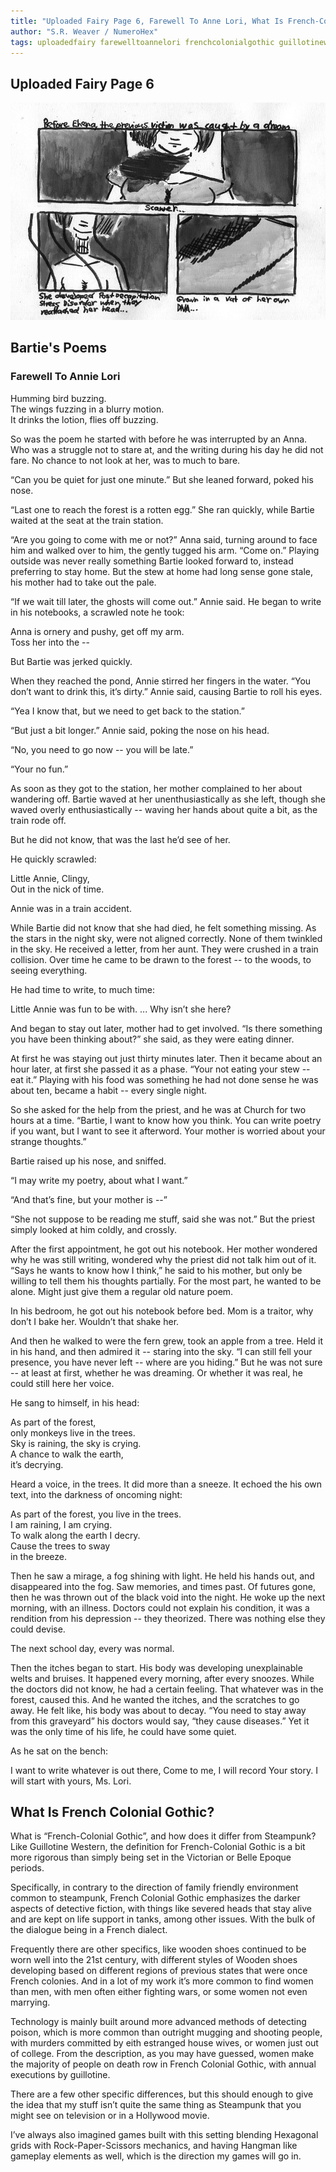 ```yaml
---
title: "Uploaded Fairy Page 6, Farewell To Anne Lori, What Is French-Colonial Gothic"
author: "S.R. Weaver / NumeroHex"
tags: uploadedfairy farewelltoannelori frenchcolonialgothic guillotinewestern
---
```

## Uploaded Fairy Page 6
![PAGE6](https://raw.githubusercontent.com/LWFlouisa/UFBlog/refs/heads/main/images/Pages/page6.jpg)

## Bartie's Poems
### Farewell To Annie Lori

Humming bird buzzing.<br />
The wings fuzzing in a blurry motion.<br />
It drinks the lotion, flies off buzzing.

So was the poem he started with before he was interrupted by an Anna. Who was a struggle not to stare at, and the writing during his day he did not fare. No chance to not look at her, was to much to bare.

“Can you be quiet for just one minute.” But she leaned forward, poked his nose.

“Last one to reach the forest is a rotten egg.” She ran quickly, while Bartie waited at the seat at the train station.

“Are you going to come with me or not?” Anna said, turning around to face him and walked over to him, the gently tugged his arm. “Come on.” Playing outside was never really something Bartie looked forward to, instead preferring to stay home. But the stew at home had long sense gone stale, his mother had to take out the pale.

“If we wait till later, the ghosts will come out.” Annie said. He began to write in his notebooks, a scrawled note he took:

Anna is ornery and pushy, get off my arm.<br />
Toss her into the --

But Bartie was jerked quickly.

When they reached the pond, Annie stirred her fingers in the water. “You don’t want to drink this, it’s dirty.” Annie said, causing Bartie to roll his eyes.

“Yea I know that, but we need to get back to the station.”

“But just a bit longer.” Annie said, poking the nose on his head.

“No, you need to go now -- you will be late.”

“Your no fun.”


As soon as they got to the station, her mother complained to her about wandering off. Bartie waved at her unenthusiastically as she left, though she waved overly enthusiastically -- waving her hands about quite a bit, as the train rode off.

But he did not know, that was the last he’d see of her.

He quickly scrawled:

Little Annie, Clingy,<br />
Out in the nick of time.

Annie was in a train accident.

While Bartie did not know that she had died, he felt something missing. As the stars in the night sky, were not aligned correctly. None of them twinkled in the sky. He received a letter, from her aunt. They were crushed in a train collision. Over time he came to be drawn to the forest -- to the woods, to seeing everything.

He had time to write, to much time:

Little Annie was fun to be with.
... Why isn’t she here?


And began to stay out later, mother had to get involved. “Is there something you have been thinking about?” she said, as they were eating dinner.

At first he was staying out just thirty minutes later. Then it became about an hour later, at first she passed it as a phase. “Your not eating your stew -- eat it.” Playing with his food was something he had not done sense he was about ten, became a habit -- every single night.

So she asked for the help from the priest, and he was at Church for two hours at a time. “Bartie, I want to know how you think. You can write poetry if you want, but I want to see it afterword. Your mother is worried about your strange thoughts.”

Bartie raised up his nose, and sniffed.

“I may write my poetry, about what I want.”

“And that’s fine, but your mother is --”

“She not suppose to be reading me stuff, said she was not.” But the priest simply looked at him coldly, and crossly.


After the first appointment, he got out his notebook. Her mother wondered why he was still writing, wondered why the priest did not talk him out of it. “Says he wants to know how I think,” he said to his mother, but only be willing to tell them his thoughts partially. For the most part, he wanted to be alone. Might just give them a regular old nature poem.

In his bedroom, he got out his notebook before bed. Mom is a traitor, why don’t I bake her. Wouldn’t that shake her.

And then he walked to were the fern grew, took an apple from a tree. Held it in his hand, and then admired it -- staring into the sky. “I can still fell your presence, you have never left -- where are you hiding.” But he was not sure -- at least at first, whether he was dreaming. Or whether it was real, he could still here her voice.

He sang to himself, in his head:

As part of the forest,<br />
only monkeys live in the trees.<br />
Sky is raining, the sky is crying.<br />
A chance to walk the earth,<br />
it’s decrying.

Heard a voice, in the trees. It did more than a sneeze. It echoed the his own text, into the darkness of oncoming night:

As part of the forest, you live in the trees.<br />
I am raining, I am crying.<br />
To walk along the earth I decry.<br />
Cause the trees to sway<br />
in the breeze.

Then he saw a mirage, a fog shining with light. He held his hands out, and disappeared into the fog. Saw memories, and times past. Of futures gone, then he was thrown out of the black void into the night. He woke up the next morning, with an illness. Doctors could not explain his condition, it was a rendition from his depression -- they theorized. There was nothing else they could devise.

The next school day, every was normal.

Then the itches began to start. His body was developing unexplainable welts and bruises. It happened every morning, after every snoozes. While the doctors did not know, he had a certain feeling. That whatever was in the forest, caused this. And he wanted the itches, and the scratches to go away. He felt like, his body was about to decay. “You need to stay away from this graveyard” his doctors would say, “they cause diseases.” Yet it was the only time of his life, he could have some quiet.

As he sat on the bench:

I want to write whatever is out there,
Come to me, I will record
Your story.
I will start with yours,
Ms. Lori.

## What Is French Colonial Gothic?
What is “French-Colonial Gothic”, and how does it differ from Steampunk? Like Guillotine Western, the definition for French-Colonial Gothic is a bit more rigorous than simply being set in the Victorian or Belle Epoque periods.

Specifically, in contrary to the direction of family friendly environment common to steampunk, French Colonial Gothic emphasizes the darker aspects of detective fiction, with things like severed heads that stay alive and are kept on life support in tanks, among other issues. With the bulk of the dialogue being in a French dialect.

Frequently there are other specifics, like wooden shoes continued to be worn well into the 21st century, with different styles of Wooden shoes developing based on different regions of previous states that were once French colonies. And in a lot of my work it’s more common to find women than men, with men often either fighting wars, or some women not even marrying.

Technology is mainly built around more advanced methods of detecting poison, which is more common than outright mugging and shooting people, with murders committed by eith estranged house wives, or women just out of college. From the description, as you may have guessed, women make the majority of people on death row in French Colonial Gothic, with annual executions by guillotine.

There are a few other specific differences, but this should enough to give the idea that my stuff isn’t quite the same thing as Steampunk that you might see on television or in a Hollywood movie.

I’ve always also imagined games built with this setting blending Hexagonal grids with Rock-Paper-Scissors mechanics, and having Hangman like gameplay elements as well, which is the direction my games will go in.
